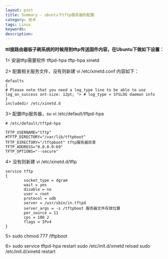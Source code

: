 ```yaml
---
layout: post
title: Summary - ubuntu下tftp服务器的配置
category: 技术
tags: Linux
keywords:
description:
---
```


**ttl接路由器板子刷系统的时候用到tftp传送固件内容，在Ubuntu下做如下设置：**

1> 安装tftp需要软件 tftpd-hpa tftp-hpa xinetd

2> 配置相关服务文件，没有则新建 vi /etc/xinetd.conf 内容如下：

	defaults
	{
	# Please note that you need a log_type line to be able to use log_on_success ont-size: 12pt; "> # log_type = SYSLOG daemon info 	
	}
	includedir /etc/xinetd.d

3> 配置tftp服务器，su vi /etc/default/tftpd-hpa

	# /etc/default/tftpd-hpa

	TFTP_USERNAME="tftp"
	#TFTP_DIRECTORY="/var/lib/tftpboot"
	TFTP_DIRECTORY="/tftpboot" tftp服务器目录
	TFTP_ADDRESS="0.0.0.0:69"
	TFTP_OPTIONS="--secure"

4> 没有则新建 vi /etc/xinetd.d/tftp

	service tftp
	{
		    socket_type = dgram
			wait = yes
			disable = no
			user = root
			protocol = udb
			server = /usr/sbin/in.tftpd
			server_args = -s /tftpboot 服务器文件存放位置
			per_source = 11
			cps = 100 2
			flags = IPv4
	}

5> sudo chmod 777 /tftpboot

6> sudo service tftpd-hpa restart    sudo /etc/init.d/xinetd reload  sudo /etc/init.d/xinetd restart
